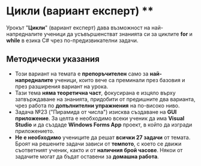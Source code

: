 # Цикли (вариант експерт) **

Урокът "**Цикли**" (вариант експерт) дава възможност на най-напредналите ученици да усъвършенстват знанията си за циклите **for** и **while** в езика C# чрез по-предизвикателни задачи.

## Методически указания
  - Този вариант на темата е **препоръчителен** само за **най-напредналите** ученици, които вече са преминали през базовия и през разширения вариант на урока.
  - Тази тема **няма теоретична част**, фокусирана е изцяло върху затвърждаване на знанията, придобити от предишните два варианта, чрез работа по **допълнителни упражнения** на по-високо ниво.
  - Задача №23 ("Пирамида от числа") изисква създаване на **GUI приложение**. За целта е необходимо всеки ученик да има **Visual Studio** и да създаде **Windows Forms App** проект, в който да изгради приложението.
  - **Не е необходимо** учениците да решат **всички 27 задачи** от темата. Броят на решените задачи зависи от **темпото**, с което се движи съответният ученик, както и от **наличния брой часове**. Някои от задачите могат да бъдат оставени за **домашна работа**.
